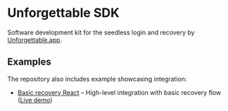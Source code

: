 # Unforgettable SDK

Software development kit for the seedless login and recovery by [Unforgettable.app](https://unforgettable.app).

## Examples

The repository also includes example showcasing integration:

- [Basic recovery React](./examples/basic-recovery-react/README.md) – High-level integration with basic recovery flow ([Live demo](https://stackblitz.com/github/rarimo/unforgettable-sdk/tree/main/examples/basic-recovery-react))

